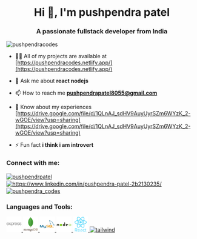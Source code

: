<h1 align="center">Hi 👋, I'm pushpendra patel</h1>
<h3 align="center">A passionate fullstack developer from India</h3>

<p align="left"> <img src="https://komarev.com/ghpvc/?username=pushpendracodes&label=Profile%20views&color=0e75b6&style=flat" alt="pushpendracodes" /> </p>

- 👨‍💻 All of my projects are available at [https://pushpendracodes.netlify.app/](https://pushpendracodes.netlify.app/)

- 💬 Ask me about **react nodejs**

- 📫 How to reach me **pushpendrapatel8055@gmail.com**

- 📄 Know about my experiences [https://drive.google.com/file/d/1QLnAJ_sdHV9AuyUyrSZm6WYzK_2-wGOE/view?usp=sharing](https://drive.google.com/file/d/1QLnAJ_sdHV9AuyUyrSZm6WYzK_2-wGOE/view?usp=sharing)

- ⚡ Fun fact **i think i am introvert**

<h3 align="left">Connect with me:</h3>
<p align="left">
<a href="https://twitter.com/pushpendrpatel" target="blank"><img align="center" src="https://raw.githubusercontent.com/rahuldkjain/github-profile-readme-generator/master/src/images/icons/Social/twitter.svg" alt="pushpendrpatel" height="30" width="40" /></a>
<a href="https://linkedin.com/in/https://www.linkedin.com/in/pushpendra-patel-2b2130235/" target="blank"><img align="center" src="https://raw.githubusercontent.com/rahuldkjain/github-profile-readme-generator/master/src/images/icons/Social/linked-in-alt.svg" alt="https://www.linkedin.com/in/pushpendra-patel-2b2130235/" height="30" width="40" /></a>
<a href="https://instagram.com/pushpendra_codes" target="blank"><img align="center" src="https://raw.githubusercontent.com/rahuldkjain/github-profile-readme-generator/master/src/images/icons/Social/instagram.svg" alt="pushpendra_codes" height="30" width="40" /></a>
</p>

<h3 align="left">Languages and Tools:</h3>
<p align="left"> <a href="https://expressjs.com" target="_blank" rel="noreferrer"> <img src="https://raw.githubusercontent.com/devicons/devicon/master/icons/express/express-original-wordmark.svg" alt="express" width="40" height="40"/> </a> <a href="https://www.mongodb.com/" target="_blank" rel="noreferrer"> <img src="https://raw.githubusercontent.com/devicons/devicon/master/icons/mongodb/mongodb-original-wordmark.svg" alt="mongodb" width="40" height="40"/> </a> <a href="https://www.mysql.com/" target="_blank" rel="noreferrer"> <img src="https://raw.githubusercontent.com/devicons/devicon/master/icons/mysql/mysql-original-wordmark.svg" alt="mysql" width="40" height="40"/> </a> <a href="https://nodejs.org" target="_blank" rel="noreferrer"> <img src="https://raw.githubusercontent.com/devicons/devicon/master/icons/nodejs/nodejs-original-wordmark.svg" alt="nodejs" width="40" height="40"/> </a> <a href="https://reactjs.org/" target="_blank" rel="noreferrer"> <img src="https://raw.githubusercontent.com/devicons/devicon/master/icons/react/react-original-wordmark.svg" alt="react" width="40" height="40"/> </a> <a href="https://tailwindcss.com/" target="_blank" rel="noreferrer"> <img src="https://www.vectorlogo.zone/logos/tailwindcss/tailwindcss-icon.svg" alt="tailwind" width="40" height="40"/> </a> </p>
